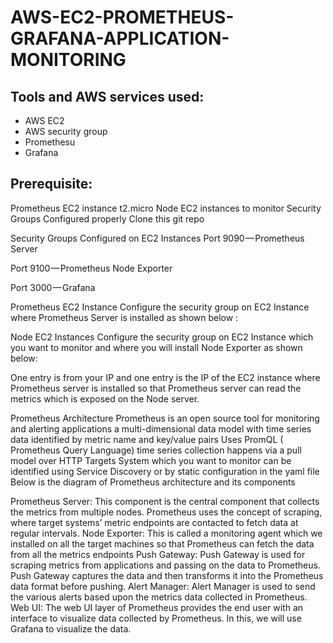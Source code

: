 # AWS-EC2-PROMETHEUS-GRAFANA-APPLICATION-MONITORING
## Tools and AWS services used:
- AWS EC2
- AWS security group 
- Promethesu 
- Grafana 

## Prerequisite:
Prometheus EC2 instance t2.micro 
Node EC2 instances to monitor
Security Groups Configured properly
Clone this git repo

Security Groups Configured on EC2 Instances
Port 9090 — Prometheus Server

Port 9100 — Prometheus Node Exporter

Port 3000 — Grafana

Prometheus EC2 Instance
Configure the security group on EC2 Instance where Prometheus Server is installed as shown below :



Node EC2 Instances
Configure the security group on EC2 Instance which you want to monitor and where you will install Node Exporter as shown below:

One entry is from your IP and one entry is the IP of the EC2 instance where Prometheus server is installed so that Prometheus server can read the metrics which is exposed on the Node server.


Prometheus Architecture
Prometheus is an open source tool for monitoring and alerting applications
a multi-dimensional data model with time series data identified by metric name and key/value pairs
Uses PromQL ( Prometheus Query Language)
time series collection happens via a pull model over HTTP
Targets System which you want to monitor can be identified using Service Discovery or by static configuration in the yaml file
Below is the diagram of Prometheus architecture and its components



Prometheus Server: This component is the central component that collects the metrics from multiple nodes. Prometheus uses the concept of scraping, where target systems’ metric endpoints are contacted to fetch data at regular intervals.
Node Exporter: This is called a monitoring agent which we installed on all the target machines so that Prometheus can fetch the data from all the metrics endpoints
Push Gateway: Push Gateway is used for scraping metrics from applications and passing on the data to Prometheus. Push Gateway captures the data and then transforms it into the Prometheus data format before pushing.
Alert Manager: Alert Manager is used to send the various alerts based upon the metrics data collected in Prometheus.
Web UI: The web UI layer of Prometheus provides the end user with an interface to visualize data collected by Prometheus. In this, we will use Grafana to visualize the data.
